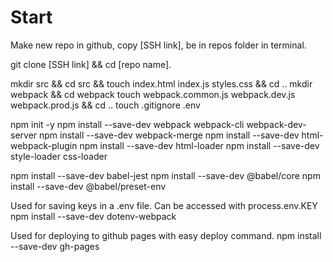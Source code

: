 # Start

Make new repo in github, copy [SSH link], be in repos folder in terminal.

git clone [SSH link] && cd [repo name].

mkdir src && cd src && touch index.html index.js styles.css && cd ..
mkdir webpack && cd webpack
touch webpack.common.js webpack.dev.js webpack.prod.js && cd ..
touch .gitignore .env

npm init -y
npm install --save-dev webpack webpack-cli webpack-dev-server
npm install --save-dev webpack-merge
npm install --save-dev html-webpack-plugin
npm install --save-dev html-loader
npm install --save-dev style-loader css-loader

npm install --save-dev babel-jest
npm install --save-dev @babel/core
npm install --save-dev @babel/preset-env

Used for saving keys in a .env file. Can be accessed with process.env.KEY
npm install --save-dev dotenv-webpack

Used for deploying to github pages with easy deploy command.
npm install --save-dev gh-pages
